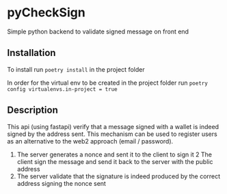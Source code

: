 # pyCheckSign
Simple python backend to validate signed message on front end

## Installation
To install run `poetry install` in the project folder

In order for the virtual env to be created in the project folder run `poetry config virtualenvs.in-project = true`

## Description
This api (using fastapi) verify that a message signed with a wallet is indeed signed by the address sent.
This mechanism can be used to register users as an alternative to the web2 approach (email / password). 
1. The server generates a nonce and sent it to the client to sign it
2  The client sign the message and send it back to the server with the public address
3. The server validate that the signature is indeed produced by the correct address signing the nonce sent
